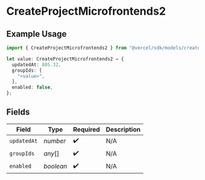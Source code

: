 # CreateProjectMicrofrontends2

## Example Usage

```typescript
import { CreateProjectMicrofrontends2 } from "@vercel/sdk/models/createprojectop.js";

let value: CreateProjectMicrofrontends2 = {
  updatedAt: 805.32,
  groupIds: [
    "<value>",
  ],
  enabled: false,
};
```

## Fields

| Field              | Type               | Required           | Description        |
| ------------------ | ------------------ | ------------------ | ------------------ |
| `updatedAt`        | *number*           | :heavy_check_mark: | N/A                |
| `groupIds`         | *any*[]            | :heavy_check_mark: | N/A                |
| `enabled`          | *boolean*          | :heavy_check_mark: | N/A                |